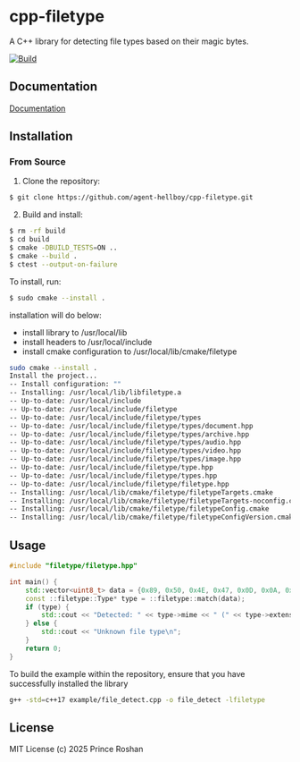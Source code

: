 # cpp-filetype

A C++ library for detecting file types based on their magic bytes.

[![Build](https://github.com/Agent-Hellboy/cpp-filetype/actions/workflows/ci.yml/badge.svg)](https://github.com/Agent-Hellboy/cpp-filetype/actions/workflows/ci.yml)

## Documentation

[Documentation](https://agent-hellboy.github.io/cpp-filetype/)

## Installation

### From Source

1. Clone the repository:
```bash
$ git clone https://github.com/agent-hellboy/cpp-filetype.git
```
2. Build and install:
```bash
$ rm -rf build
$ cd build
$ cmake -DBUILD_TESTS=ON ..
$ cmake --build .
$ ctest --output-on-failure
```
To install, run:
```bash
$ sudo cmake --install .
```

installation will do below:
- install library to /usr/local/lib
- install headers to /usr/local/include
- install cmake configuration to /usr/local/lib/cmake/filetype

```bash
sudo cmake --install .
Install the project...
-- Install configuration: ""
-- Installing: /usr/local/lib/libfiletype.a
-- Up-to-date: /usr/local/include
-- Up-to-date: /usr/local/include/filetype
-- Up-to-date: /usr/local/include/filetype/types
-- Up-to-date: /usr/local/include/filetype/types/document.hpp
-- Up-to-date: /usr/local/include/filetype/types/archive.hpp
-- Up-to-date: /usr/local/include/filetype/types/audio.hpp
-- Up-to-date: /usr/local/include/filetype/types/video.hpp
-- Up-to-date: /usr/local/include/filetype/types/image.hpp
-- Up-to-date: /usr/local/include/filetype/type.hpp
-- Up-to-date: /usr/local/include/filetype/types.hpp
-- Up-to-date: /usr/local/include/filetype/filetype.hpp
-- Installing: /usr/local/lib/cmake/filetype/filetypeTargets.cmake
-- Installing: /usr/local/lib/cmake/filetype/filetypeTargets-noconfig.cmake
-- Installing: /usr/local/lib/cmake/filetype/filetypeConfig.cmake
-- Installing: /usr/local/lib/cmake/filetype/filetypeConfigVersion.cmake
```

## Usage

```cpp
#include "filetype/filetype.hpp"

int main() {
    std::vector<uint8_t> data = {0x89, 0x50, 0x4E, 0x47, 0x0D, 0x0A, 0x1A, 0x0A};
    const ::filetype::Type* type = ::filetype::match(data);
    if (type) {
        std::cout << "Detected: " << type->mime << " (" << type->extension << ")\n";
    } else {
        std::cout << "Unknown file type\n";
    }
    return 0;
}
```

To build the example within the repository, ensure that you have successfully installed the library

```bash
g++ -std=c++17 example/file_detect.cpp -o file_detect -lfiletype
```


## License

MIT License (c) 2025 Prince Roshan
